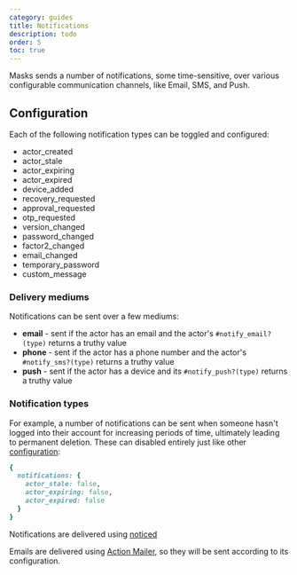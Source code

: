 ```yaml
---
category: guides
title: Notifications
description: todo
order: 5
toc: true
---
```


Masks sends a number of notifications, some time-sensitive, over various
configurable communication channels, like Email, SMS, and Push.

## Configuration

Each of the following notification types can be toggled and configured:

- actor_created
- actor_stale
- actor_expiring
- actor_expired
- device_added
- recovery_requested
- approval_requested
- otp_requested
- version_changed
- password_changed
- factor2_changed
- email_changed
- temporary_password
- custom_message

### Delivery mediums

Notifications can be sent over a few mediums:

- **email** - sent if the actor has an email and the actor's `#notify_email?(type)` returns a truthy value
- **phone** - sent if the actor has a phone number and the actor's `#notify_sms?(type)` returns a truthy value
- **push** - sent if the actor has a device and its `#notify_push?(type)` returns a truthy value

### Notification types

For example, a number of notifications can be sent when someone hasn't logged
into their account for increasing periods of time, ultimately leading to
permanent deletion. These can disabled entirely just like other
[configuration](configuration.html):

```ruby
{
  notifications: {
    actor_stale: false,
    actor_expiring: false,
    actor_expired: false
  }
}
```

Notifications are delivered using [noticed](https://github.com/excid3/noticed)

Emails are delivered using [Action Mailer](https://guides.rubyonrails.org/action_mailer_basics.html),
so they will be sent according to its configuration.
